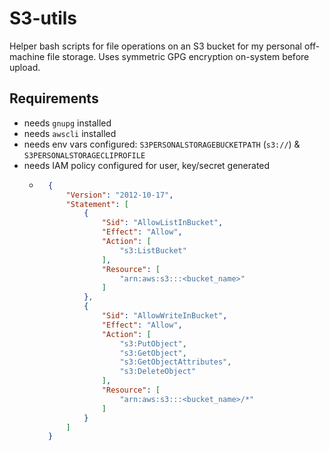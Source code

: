 # S3-utils

Helper bash scripts for file operations on an S3 bucket for my personal off-machine file storage. Uses symmetric GPG encryption on-system before upload.

## Requirements
- needs `gnupg` installed
- needs `awscli` installed 
- needs env vars configured: `S3PERSONALSTORAGEBUCKETPATH` (`s3://`) & `S3PERSONALSTORAGECLIPROFILE`
- needs IAM policy configured for user, key/secret generated
    - ```json
        {
            "Version": "2012-10-17",
            "Statement": [
                {
                    "Sid": "AllowListInBucket",
                    "Effect": "Allow",
                    "Action": [
                        "s3:ListBucket"
                    ],
                    "Resource": [
                        "arn:aws:s3:::<bucket_name>"
                    ]
                },
                {
                    "Sid": "AllowWriteInBucket",
                    "Effect": "Allow",
                    "Action": [
                        "s3:PutObject",
                        "s3:GetObject",
                        "s3:GetObjectAttributes",
                        "s3:DeleteObject"
                    ],
                    "Resource": [
                        "arn:aws:s3:::<bucket_name>/*"
                    ]
                }
            ]
        }
        ```
